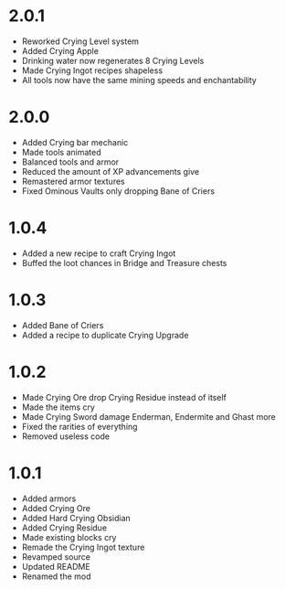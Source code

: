 # 2.0.1
- Reworked Crying Level system
- Added Crying Apple
- Drinking water now regenerates 8 Crying Levels
- Made Crying Ingot recipes shapeless
- All tools now have the same mining speeds and enchantability

# 2.0.0
- Added Crying bar mechanic
- Made tools animated
- Balanced tools and armor
- Reduced the amount of XP advancements give
- Remastered armor textures
- Fixed Ominous Vaults only dropping Bane of Criers

# 1.0.4
- Added a new recipe to craft Crying Ingot
- Buffed the loot chances in Bridge and Treasure chests

# 1.0.3
- Added Bane of Criers
- Added a recipe to duplicate Crying Upgrade

# 1.0.2
- Made Crying Ore drop Crying Residue instead of itself
- Made the items cry
- Made Crying Sword damage Enderman, Endermite and Ghast more
- Fixed the rarities of everything
- Removed useless code

# 1.0.1
- Added armors
- Added Crying Ore 
- Added Hard Crying Obsidian
- Added Crying Residue
- Made existing blocks cry
- Remade the Crying Ingot texture
- Revamped source
- Updated README
- Renamed the mod